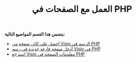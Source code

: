 ﻿---
title: العمل مع الصفحات في PHP
type: docs
weight: 80
url: /ar/java/working-with-pages-in-php/
---
**يتضمن هذا القسم المواضيع التالية:**

- [احصل على كائن صفحة من Visio الرسم في PHP](/diagram/ar/java/get-a-page-object-from-visio-drawing-in-php/)
- [أدخل صفحة فارغة جديدة في رسم Visio في PHP](/diagram/ar/java/insert-a-new-blank-page-into-a-visio-drawing-in-php/)
- [استرجع Visio معلومات الصفحة في PHP](/diagram/ar/java/retrieve-visio-page-information-in-php/)
